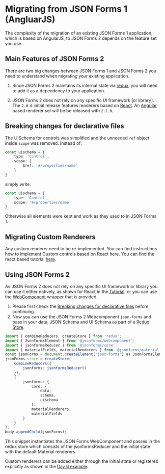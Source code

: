 # Migrating from JSON Forms 1 (AngluarJS)
The complexity of the migration of an existing JSON Forms 1 application, which is based on AngularJS, to JSON Forms 2 depends on the feature set you use.

## Main Features of JSON Forms 2
There are two big changes between JSON Forms 1 and JSON Forms 2 you need to understand when migrating your existing application.

1. Since JSON Forms 2 maintains its internal state via [redux](https://redux.js.org/), you will need to add it as a dependency to your application.

2. JSON Forms 2 does not rely on any specific UI framework [or library]. The `2.0.0` initial release features renderers based on [React](https://reactjs.org). An [Angular](https://angular.io) based renderer set will be be released with `2.1.0`.

## Breaking changes for declarative files
The UISchema for controls was simplified and the unneeded `ref` object inside `scope` was removed.
Instead of:
```ts
const uischema = {
    type: 'Control',
    scope: {
        $ref: '#/properties/name'
    }
}
```
simply write:
```ts
const uischema = {
    type: 'Control',
    scope: '#/properties/name'
}
```
Otherwise all elements were kept and work as they used to in JSON Forms 1.

## Migrating Custom Renderers
Any custom renderer need to be re-implemented. You can find instructions how to implement Custom controls based on React here.
You can find the react based tutorial [here](http://jsonforms.io/docs/custom-renderers).

## Using JSON Forms 2
As JSON Forms 2 does not rely on any specific UI framework or library you can use it either natively, as shown for React in the [Tutorial](http://jsonforms.io/docs/tutorial), or you can use the [WebComponent](https://www.webcomponents.org/introduction) wrapper that is provided. 

1. Please first check the [Breaking changes for declarative files](#breaking-changes-for-declarative-files) before continuing.
2. Now you can use the JSON Forms 2 Webcomponent `json-forms` and pass in your data, JSON Schema and UI Schema as part of a  [Redux Store](https://redux.js.org/docs/api/Store.html).
```ts
import { combineReducers, createStore } from 'redux';
import { JsonFormsElement } from '@jsonforms/webcomponent';
import { jsonformsReducer } from '@jsonforms/core';
import { materialFields, materialRenderers } from '@jsonforms/material';
const jsonForms = document.createElement('json-forms') as JsonFormsElement;
jsonForms.store = createStore(
    combineReducers({
        jsonforms: jsonformsReducer()
    }),
    {
        jsonforms: {
            core: {
                data,
                schema,
                uischema
            },
            materialRenderers,
            materialFields
        }
    }
);
body.appendChild(jsonForms);
```

This snippet instantiates the JSON Forms WebComponent and passes in the redux store which consists of the jsonformsReducer and the initial state with the default Material renderers.

Custom renderers can be added either through the initial state or registered explicitly as shown in the [Day 6 example](packages/examples/src/day6.ts).
